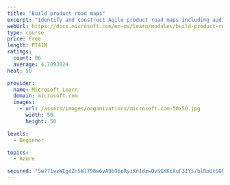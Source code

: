 ```yaml
---
title: "Build product road maps"
excerpt: "Identify and construct Agile product road maps including audiences, prioritization, themes, milestones, epics, and user stories."
webUrl: https://docs.microsoft.com/en-us/learn/modules/build-product-roadmaps/
type: course
price: Free
length: PT41M
ratings:
  count: 86
  average: 4.7093024
heat: 50

provider:
  name: Microsoft Learn
  domain: microsoft.com
  images:
    - url: /assets/images/organizations/microsoft.com-50x50.jpg
      width: 50
      height: 50

levels:
  - Beginner

topics:
  - Azure

secured: "Sw771wzWEgdZn5Wl798w6vA9b96cRyiKn1dzwQvSGKKcXuF3IYs/blRoUtSGHgS55YE7qwcvKYh3/Glw4wT3TQCZ3PQMzK0jSP6MVLNyPUYVXTBMDrhJHmhGRj6kMBeHUAy0225ZDVQdd08b7K7HyG5fKUUC4IXgqPhN72eEy3901aGwZAos7y4PiJnkjpw0GB0/ZBRk8NrCiqjQJwDKlFPq2KuAfsxeeCoD9zZmkMbRXAKc4DV1hhxDClK5548cpiot2SFGb0Gp9ytAmVpJxl3WULCF/kQJXIlG6KU7ZR5HPhM3u659ctV/pt4srDp4DfztD+LyDyoD5MTSnZcLEUw/Oi8h7XbtzyYIKnA8IplHCm2WXz1fkI3hHM6Ox0OGoWaLp5IiSI9xGV/+5vPKF9yJQVHR4pPFeWJSwiCX85U=;3reatRyI3W4AiXJqK69Msg=="
---
```


